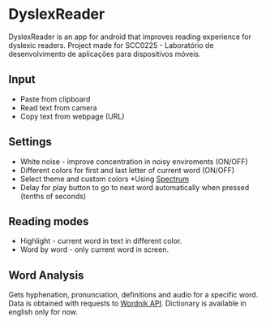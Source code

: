 # DyslexReader

DyslexReader is an app for android that improves reading experience for dyslexic readers.
Project made for SCC0225 - Laboratório de desenvolvimento de aplicações para dispositivos móveis.

## Input

* Paste from clipboard
* Read text from camera
* Copy text from webpage (URL)

## Settings

* White noise - improve concentration in noisy enviroments (ON/OFF)
* Different colors for first and last letter of current word (ON/OFF)
* Select theme and custom colors
  *Using [Spectrum](https://github.com/the-blue-alliance/spectrum)
* Delay for play button to go to next word automatically when pressed (tenths of seconds)

## Reading modes

* Highlight - current word in text in different color.
* Word by word - only current word in screen.

## Word Analysis

Gets hyphenation, pronunciation, definitions and audio for a specific word.
Data is obtained with requests to [Wordnik API](https://developer.wordnik.com/).
Dictionary is available in english only for now.




